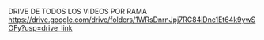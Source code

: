 DRIVE DE TODOS LOS VIDEOS POR RAMA
https://drive.google.com/drive/folders/1WRsDnrnJpj7RC84iDnc1Et64k9ywSOFy?usp=drive_link
